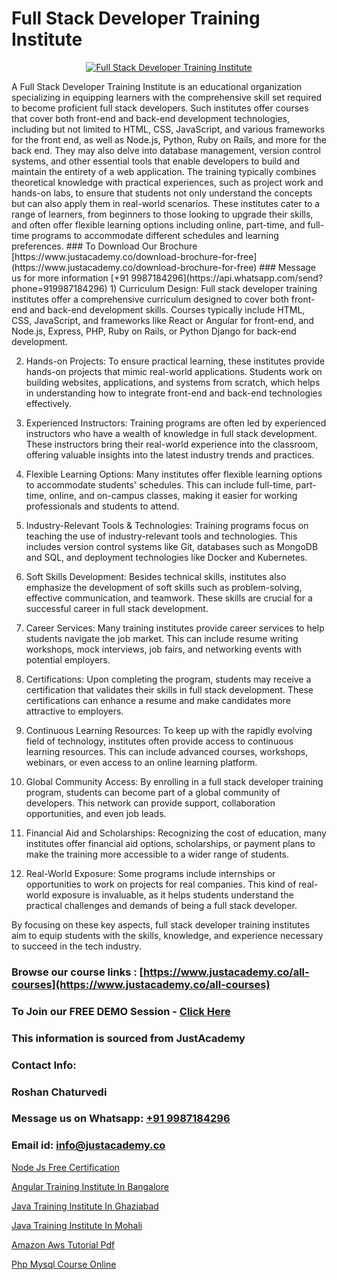 # Full Stack Developer Training Institute

<p align="center">
  <a href="https://justacademy.co/program-detail/full-stack-web-development">
    <img src="https://justacademy.co/storage2/program_images/1704700371.webp" alt="Full Stack Developer Training Institute">
  </a>
</p>
A Full Stack Developer Training Institute is an educational organization specializing in equipping learners with the comprehensive skill set required to become proficient full stack developers. Such institutes offer courses that cover both front-end and back-end development technologies, including but not limited to HTML, CSS, JavaScript, and various frameworks for the front end, as well as Node.js, Python, Ruby on Rails, and more for the back end. They may also delve into database management, version control systems, and other essential tools that enable developers to build and maintain the entirety of a web application. The training typically combines theoretical knowledge with practical experiences, such as project work and hands-on labs, to ensure that students not only understand the concepts but can also apply them in real-world scenarios. These institutes cater to a range of learners, from beginners to those looking to upgrade their skills, and often offer flexible learning options including online, part-time, and full-time programs to accommodate different schedules and learning preferences.
### To Download Our Brochure [https://www.justacademy.co/download-brochure-for-free](https://www.justacademy.co/download-brochure-for-free)
### Message us for more information [+91 9987184296](https://api.whatsapp.com/send?phone=919987184296)
1) Curriculum Design: Full stack developer training institutes offer a comprehensive curriculum designed to cover both front-end and back-end development skills. Courses typically include HTML, CSS, JavaScript, and frameworks like React or Angular for front-end, and Node.js, Express, PHP, Ruby on Rails, or Python Django for back-end development.

2) Hands-on Projects: To ensure practical learning, these institutes provide hands-on projects that mimic real-world applications. Students work on building websites, applications, and systems from scratch, which helps in understanding how to integrate front-end and back-end technologies effectively.

3) Experienced Instructors: Training programs are often led by experienced instructors who have a wealth of knowledge in full stack development. These instructors bring their real-world experience into the classroom, offering valuable insights into the latest industry trends and practices.

4) Flexible Learning Options: Many institutes offer flexible learning options to accommodate students' schedules. This can include full-time, part-time, online, and on-campus classes, making it easier for working professionals and students to attend.

5) Industry-Relevant Tools & Technologies: Training programs focus on teaching the use of industry-relevant tools and technologies. This includes version control systems like Git, databases such as MongoDB and SQL, and deployment technologies like Docker and Kubernetes.

6) Soft Skills Development: Besides technical skills, institutes also emphasize the development of soft skills such as problem-solving, effective communication, and teamwork. These skills are crucial for a successful career in full stack development.

7) Career Services: Many training institutes provide career services to help students navigate the job market. This can include resume writing workshops, mock interviews, job fairs, and networking events with potential employers.

8) Certifications: Upon completing the program, students may receive a certification that validates their skills in full stack development. These certifications can enhance a resume and make candidates more attractive to employers.

9) Continuous Learning Resources: To keep up with the rapidly evolving field of technology, institutes often provide access to continuous learning resources. This can include advanced courses, workshops, webinars, or even access to an online learning platform.

10) Global Community Access: By enrolling in a full stack developer training program, students can become part of a global community of developers. This network can provide support, collaboration opportunities, and even job leads.

11) Financial Aid and Scholarships: Recognizing the cost of education, many institutes offer financial aid options, scholarships, or payment plans to make the training more accessible to a wider range of students.

12) Real-World Exposure: Some programs include internships or opportunities to work on projects for real companies. This kind of real-world exposure is invaluable, as it helps students understand the practical challenges and demands of being a full stack developer.

By focusing on these key aspects, full stack developer training institutes aim to equip students with the skills, knowledge, and experience necessary to succeed in the tech industry.

### Browse our course links : [https://www.justacademy.co/all-courses](https://www.justacademy.co/all-courses) 
### To Join our FREE DEMO Session - [Click Here](https://www.justacademy.co/register-for-course-demo)


### This information is sourced from JustAcademy
### Contact Info:
### Roshan Chaturvedi
### Message us on Whatsapp: [+91 9987184296](https://api.whatsapp.com/send?phone=919987184296)
### Email id: [info@justacademy.co](mailto:info@justacademy.co)
                
[Node Js Free Certification](https://www.linkedin.com/pulse/node-js-free-certification-justacademy-bradford-q74te?trackingId=Onauqea%2BWdRixRmg6sN0ng%3D%3D&lipi=urn%3Ali%3Apage%3Ad_flagship3_company_admin%3Bm8c8pzxIRVqjkbINsou16g%3D%3D)

[Angular Training Institute In Bangalore](https://www.linkedin.com/pulse/angular-training-institute-bangalore-justacademy-beangaluru-dr52c?trackingId=ikTsiRBozFdRLVUQewUiFA%3D%3D&lipi=urn%3Ali%3Apage%3Ad_flagship3_company_admin%3BpD6q2VILS9qcBdXR1J94fw%3D%3D)

[Java Training Institute In Ghaziabad](https://medium.com/@mahi3106/java-training-institute-in-ghaziabad-2e989441f16c)

[Java Training Institute In Mohali](https://medium.com/@mahi3106/java-training-institute-in-mohali-ebe0b649f4a9)

[Amazon Aws Tutorial Pdf](https://justacademyin.github.io/justacademy/amazon-aws-tutorial-pdf)

[Php Mysql Course Online](https://justacademyin.github.io/justacademy/php-mysql-course-online)

